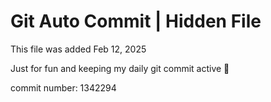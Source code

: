 # Git Auto Commit | Hidden File

This file was added Feb 12, 2025

Just for fun and keeping my daily git commit active 🤪

commit number: 1342294
